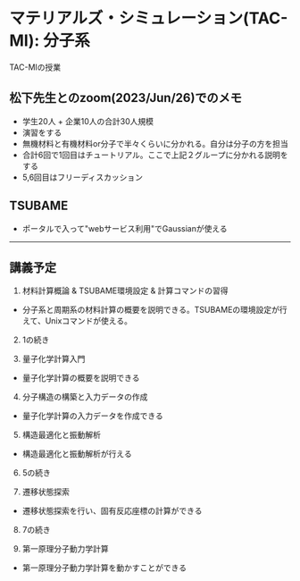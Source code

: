 # マテリアルズ・シミュレーション(TAC-MI): 分子系
TAC-MIの授業

## 松下先生とのzoom(2023/Jun/26)でのメモ
* 学生20人 + 企業10人の合計30人規模
* 演習をする
* 無機材料と有機材料or分子で半々くらいに分かれる。自分は分子の方を担当
* 合計6回で1回目はチュートリアル。ここで上記２グループに分かれる説明をする
* 5,6回目はフリーディスカッション

## TSUBAME
* ポータルで入って"webサービス利用"でGaussianが使える

---

## 講義予定
1. 材料計算概論 & TSUBAME環境設定 & 計算コマンドの習得
  * 分⼦系と周期系の材料計算の概要を説明できる。TSUBAMEの環境設定が⾏えて、Unixコマンドが使える。
2. 1の続き

3. 量⼦化学計算入門
  * 量⼦化学計算の概要を説明できる

4. 分子構造の構築と入力データの作成
  * 量子化学計算の入力データを作成できる

5. 構造最適化と振動解析
  * 構造最適化と振動解析が行える
6. 5の続き

7. 遷移状態探索
  * 遷移状態探索を行い、固有反応座標の計算ができる
8. 7の続き

9. 第一原理分子動力学計算
  * 第一原理分子動力学計算を動かすことができる

